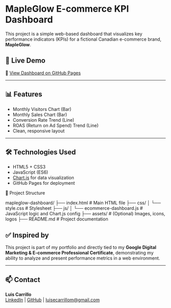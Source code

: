 # MapleGlow E-commerce KPI Dashboard

This project is a simple web-based dashboard that visualizes key performance indicators (KPIs) for a fictional Canadian e-commerce brand, **MapleGlow**.

## 🚀 Live Demo

🔗 [View Dashboard on GitHub Pages](https://luisecarrillom.github.io/mapleglow-dashboard//)  

---

## 📊 Features

- Monthly Visitors Chart (Bar)
- Monthly Sales Chart (Bar)
- Conversion Rate Trend (Line)
- ROAS (Return on Ad Spend) Trend (Line)
- Clean, responsive layout

---

## 🛠 Technologies Used

- HTML5 + CSS3
- JavaScript (ES6)
- [Chart.js](https://www.chartjs.org/) for data visualization
- GitHub Pages for deployment

📁 Project Structure

mapleglow-dashboard/
├── index.html                # Main HTML file
├── css/
│   └── style.css             # Stylesheet
├── js/
│   └── ecommerce-dashboard.js # JavaScript logic and Chart.js config
├── assets/                   # (Optional) Images, icons, logos
├── README.md                 # Project documentation

## ✅ Inspired by

This project is part of my portfolio and directly tied to my **Google Digital Marketing & E-commerce Professional Certificate**, demonstrating my ability to analyze and present performance metrics in a web environment.

---

## 📫 Contact

**Luis Carrillo**  
[LinkedIn](https://linkedin.com/in/luisecarrillom) | [GitHub](https://github.com/luisecarrillom) | luisecarrillom@gmail.com